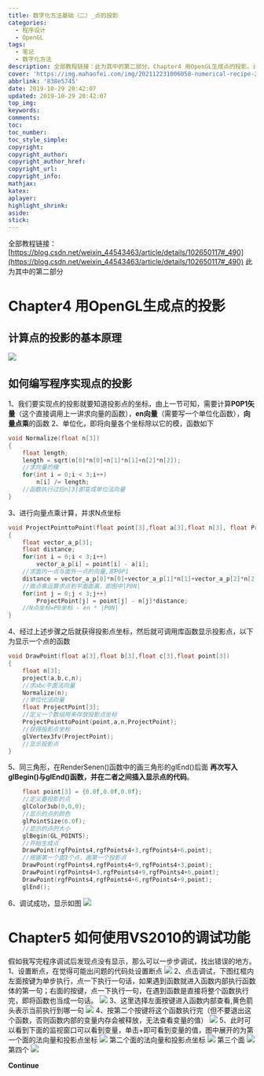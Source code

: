```yaml
---
title: 数字化方法基础（二）_点的投影
categories:
  - 程序设计
  - OpenGL
tags:
  - 笔记
  - 数字化方法
description: 全部教程链接：此为其中的第二部分。Chapter4 用OpenGL生成点的投影。计算点的投影的基本原理如下。
cover: 'https://img.mahaofei.com/img/202112231006058-numerical-recipe-25.png'
abbrlink: '838e5745'
date: 2019-10-29 20:42:07
updated: 2019-10-29 20:42:07
top_img:
keywords:
comments:
toc:
toc_number:
toc_style_simple:
copyright:
copyright_author:
copyright_author_href:
copyright_url:
copyright_info:
mathjax:
katex:
aplayer:
highlight_shrink:
aside:
stick:
---
```



全部教程链接：
[https://blog.csdn.net/weixin_44543463/article/details/102650117#_490](https://blog.csdn.net/weixin_44543463/article/details/102650117#_490)
此为其中的第二部分
# Chapter4  用OpenGL生成点的投影

##  计算点的投影的基本原理

![](https://img.mahaofei.com/img/202112231003891-numerical-recipe-16.png)

##  如何编写程序实现点的投影

1、我们要实现点的投影就要知道投影点的坐标，由上一节可知，需要计算**P0P1矢量**（这个直接调用上一讲求向量的函数），**en向量**（需要写一个单位化函数），**向量点乘**的函数
2、单位化，即将向量各个坐标除以它的模，函数如下

```c
void Normalize(float n[3])
{
	float length;
	length = sqrt(n[0]*n[0]+n[1]*n[1]+n[2]*n[2]);
	//求向量的模
	for(int i = 0;i < 3;i++)
		n[i] /= length;
	//函数执行过后n[3]即变成单位法向量
}
```

3、进行向量点乘计算，并求N点坐标

```c
void ProjectPointtoPoint(float point[3],float a[3],float n[3], float ProjectPoint[3])
{
	float vector_a_p[3];
	float distance;
	for(int i = 0;i < 3;i++)
		vector_a_p[i] = point[i] - a[i];
	//求面内一点与面外一点的向量,即P0P1
	distance = vector_a_p[0]*n[0]+vector_a_p[1]*n[1]+vector_a_p[2]*n[2];
	//做点乘运算求点到平面距离，即图中|P0N|
	for(int j = 0;j < 3;j++)
		ProjectPoint[j] = point[j] - n[j]*distance;
	//N点坐标=P0坐标 - en * |P0N|
}
```

4、经过上述步骤之后就获得投影点坐标，然后就可调用库函数显示投影点，以下为显示一个点的函数

```c
void DrawPoint(float a[3],float b[3],float c[3],float point[3])
{
	float n[3];
	project(a,b,c,n);
	//求abc平面法向量
	Normalize(n);
	//单位化法向量
	float ProjectPoint[3];
	//定义一个数组用来存放投影点坐标
	ProjectPointtoPoint(point,a,n,ProjectPoint);
	//获得投影点坐标
	glVertex3fv(ProjectPoint);
	//显示投影点
}
```

5、同三角形，在RenderSenen()函数中的画三角形的glEnd()后面 **再次写入glBegin()与glEnd()函数，并在二者之间插入显示点的代码**。

```c
	float point[3] = {0.0f,0.0f,0.0f};
	//定义要投影的点
	glColor3ub(0,0,0);
	//显示的点的颜色
	glPointSize(6.0f);
	//显示的点的大小
	glBegin(GL_POINTS);
	//开始生成点
	DrawPoint(rgfPoints4,rgfPoints4+3,rgfPoints4+6,point);
	//根据第一个面3个点，画第一个投影点
	DrawPoint(rgfPoints4,rgfPoints4+9,rgfPoints4+3,point);
	DrawPoint(rgfPoints4+3,rgfPoints4+9,rgfPoints4+6,point);
	DrawPoint(rgfPoints4,rgfPoints4+6,rgfPoints4+9,point);
	glEnd();
```

6、调试成功，显示如图
![](https://img.mahaofei.com/img/202112231003356-numerical-recipe-17.png)

#  Chapter5  如何使用VS2010的调试功能

 假如我写完程序调试后发现点没有显示，那么可以一步步调试，找出错误的地方。
 1、设置断点，在觉得可能出问题的代码处设置断点
![](https://img.mahaofei.com/img/202112231004361-numerical-recipe-18.png)
2、点击调试，下图红框内左面按键为单步执行，点一下执行一句话，如果遇到函数就进入函数内部执行函数体的第一句；右面的按键，点一下执行一句，在遇到函数是直接将整个函数执行完，即将函数也当成一句话。
![](https://img.mahaofei.com/img/202112231004424-numerical-recipe-19.png)
3、这里选择左面按键进入函数内部查看,黄色箭头表示当前执行到哪一句
![](https://img.mahaofei.com/img/202112231004146-numerical-recipe-20.png)
4、按第二个按键将这个函数执行完（但不要退出这个函数，否则函数内部的变量内存会被释放，无法查看变量的值）
![](https://img.mahaofei.com/img/202112231005406-numerical-recipe-21.png)
5、此时可以看到下面的监视窗口可以看到变量，单击+即可看到变量的值，图中展开的为第一个面的法向量和投影点坐标
![](https://img.mahaofei.com/img/202112231005488-numerical-recipe-22.png)
第二个面的法向量和投影点坐标
![](https://img.mahaofei.com/img/202112231005139-numerical-recipe-23.png)
第三个面
![](https://img.mahaofei.com/img/202112231006139-numerical-recipe-24.png)
第四个
![](https://img.mahaofei.com/img/202112231006058-numerical-recipe-25.png)

**Continue**
